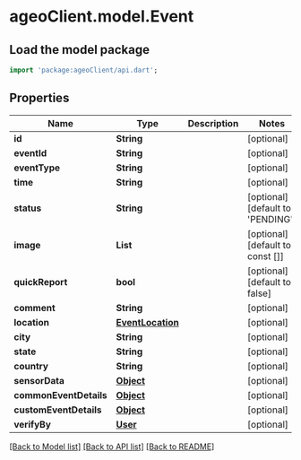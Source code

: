 # ageoClient.model.Event

## Load the model package
```dart
import 'package:ageoClient/api.dart';
```

## Properties
Name | Type | Description | Notes
------------ | ------------- | ------------- | -------------
**id** | **String** |  | [optional] 
**eventId** | **String** |  | [optional] 
**eventType** | **String** |  | [optional] 
**time** | **String** |  | [optional] 
**status** | **String** |  | [optional] [default to 'PENDING']
**image** | **List<String>** |  | [optional] [default to const []]
**quickReport** | **bool** |  | [optional] [default to false]
**comment** | **String** |  | [optional] 
**location** | [**EventLocation**](EventLocation.md) |  | [optional] 
**city** | **String** |  | [optional] 
**state** | **String** |  | [optional] 
**country** | **String** |  | [optional] 
**sensorData** | [**Object**](.md) |  | [optional] 
**commonEventDetails** | [**Object**](.md) |  | [optional] 
**customEventDetails** | [**Object**](.md) |  | [optional] 
**verifyBy** | [**User**](User.md) |  | [optional] 

[[Back to Model list]](../README.md#documentation-for-models) [[Back to API list]](../README.md#documentation-for-api-endpoints) [[Back to README]](../README.md)


